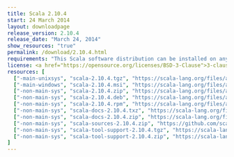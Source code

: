 ```yaml
---
title: Scala 2.10.4
start: 24 March 2014
layout: downloadpage
release_version: 2.10.4
release_date: "March 24, 2014"
show_resources: "true"
permalink: /download/2.10.4.html
requirements: "This Scala software distribution can be installed on any Unix-like or Windows system. It requires the Java runtime version 1.6 or later, which can be downloaded <a href='https://www.java.com/'>here</a>."
license: <a href="https://opensource.org/licenses/BSD-3-Clause">3-clause BSD license</a>
resources: [
  ["-main-unixsys", "scala-2.10.4.tgz", "https://scala-lang.org/files/archive/scala-2.10.4.tgz", "Mac OS X, Unix, Cygwin", "28.55M"],
  ["-main-windows", "scala-2.10.4.msi", "https://scala-lang.org/files/archive/scala-2.10.4.msi", "Windows (msi installer)", "60.00M"],
  ["-non-main-sys", "scala-2.10.4.zip", "https://scala-lang.org/files/archive/scala-2.10.4.zip", "Windows", "28.60M"],
  ["-non-main-sys", "scala-2.10.4.deb", "https://scala-lang.org/files/archive/scala-2.10.4.deb", "Debian", "24.83M"],
  ["-non-main-sys", "scala-2.10.4.rpm", "https://scala-lang.org/files/archive/scala-2.10.4.rpm", "RPM package", "24.83M"],
  ["-non-main-sys", "scala-docs-2.10.4.txz", "https://scala-lang.org/files/archive/scala-docs-2.10.4.txz", "API docs", "3.65M"],
  ["-non-main-sys", "scala-docs-2.10.4.zip", "https://scala-lang.org/files/archive/scala-docs-2.10.4.zip", "API docs", "32.46M"],
  ["-non-main-sys", "scala-sources-2.10.4.zip", "https://github.com/scala/scala/archive/v2.10.4.tar.gz", "sources", ""],
  ["-non-main-sys", "scala-tool-support-2.10.4.tgz", "https://scala-lang.org/files/archive/scala-tool-support-2.10.4.tgz", "Scala Tool Support (tgz)", "25K"],
  ["-non-main-sys", "scala-tool-support-2.10.4.zip", "https://scala-lang.org/files/archive/scala-tool-support-2.10.4.zip", "Scala Tool Support (zip)", "46K"]
]
---
```

